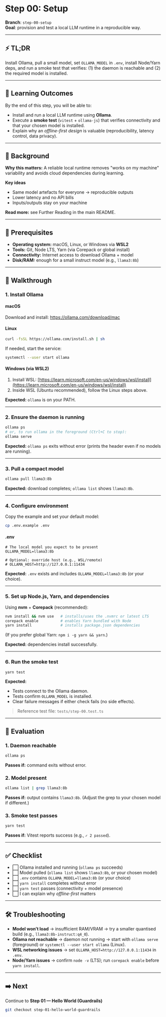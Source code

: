 # Step 00: Setup

**Branch**: `step-00-setup`  
**Goal**: provision and test a local LLM runtime in a reproducible way.

---

## ⚡ TL;DR

Install Ollama, pull a small model, set `OLLAMA_MODEL` in `.env`, install Node/Yarn deps, and run a smoke test that
verifies: (1) the daemon is reachable and (2) the required model is installed.

---

## 🎯 Learning Outcomes

By the end of this step, you will be able to:

- Install and run a local LLM runtime using **Ollama**.
- Execute a **smoke test** (`vitest` + `ollama-js`) that verifies connectivity and that your chosen model is installed.
- Explain why an _offline-first design_ is valuable (reproducibility, latency control, data privacy).

---

## 🧠 Background

**Why this matters:** A reliable local runtime removes "works on my machine" variability and avoids cloud dependencies
during learning.

**Key ideas**

- Same model artefacts for everyone → reproducible outputs
- Lower latency and no API bills
- Inputs/outputs stay on your machine

**Read more:** see Further Reading in the main README.

---

## 🔑 Prerequisites

- **Operating system:** macOS, Linux, or Windows via **WSL2**
- **Tools:** Git, Node LTS, Yarn (via Corepack or global install)
- **Connectivity:** Internet access to download Ollama + model
- **Disk/RAM:** enough for a small instruct model (e.g., `llama3:8b`)

---

## 🧭 Walkthrough

### 1. Install Ollama

#### macOS

Download and install: https://ollama.com/download/mac

#### Linux

```bash
curl -fsSL https://ollama.com/install.sh | sh
```

If needed, start the service:

```bash
systemctl --user start ollama
```

#### Windows (via WSL2)

1. Install WSL:
   [https://learn.microsoft.com/en-us/windows/wsl/install](https://learn.microsoft.com/en-us/windows/wsl/install)
2. Inside WSL (Ubuntu recommended), follow the Linux steps above.

**Expected:** `ollama` is on your PATH.

---

### 2. Ensure the daemon is running

```bash
ollama ps
# or, to run ollama in the foreground (Ctrl+C to stop):
ollama serve
```

**Expected:** `ollama ps` exits without error (prints the header even if no models are running).

---

### 3. Pull a compact model

```bash
ollama pull llama3:8b
```

**Expected:** download completes; `ollama list` shows `llama3:8b`.

---

### 4. Configure environment

Copy the example and set your default model:

```bash
cp .env.example .env
```

#### .env

```env
# The local model you expect to be present
OLLAMA_MODEL=llama3:8b

# Optional: override host (e.g., WSL/remote)
# OLLAMA_HOST=http://127.0.0.1:11434
```

**Expected:** `.env` exists and includes `OLLAMA_MODEL=llama3:8b` (or your choice).

---

### 5. Set up Node.js, Yarn, and dependencies

Using **nvm** + **Corepack** (recommended):

```bash
nvm install && nvm use   # installs/uses the .nvmrc or latest LTS
corepack enable          # enables Yarn bundled with Node
yarn install             # installs package.json dependencies
```

(If you prefer global Yarn: `npm i -g yarn && yarn`.)

**Expected:** dependencies install successfully.

---

### 6. Run the smoke test

```bash
yarn test
```

**Expected:**

- Tests connect to the Ollama daemon.
- Tests confirm `OLLAMA_MODEL` is installed.
- Clear failure messages if either check fails (no side effects).

> Reference test file: `tests/step-00.test.ts`

---

## 🧪 Evaluation

### 1. Daemon reachable

```bash
ollama ps
```

**Passes if:** command exits without error.

### 2. Model present

```bash
ollama list | grep llama3:8b
```

**Passes if:** output contains `llama3:8b`. (Adjust the grep to your chosen model if different.)

### 3. Smoke test passes

```bash
yarn test
```

**Passes if:** Vitest reports success (e.g., `✓ 2 passed`).

---

## ✅ Checklist

- ⬜ Ollama installed and running (`ollama ps` succeeds)
- ⬜ Model pulled (`ollama list` shows `llama3:8b`, or your chosen model)
- ⬜ `.env` contains `OLLAMA_MODEL=llama3:8b` (or your choice)
- ⬜ `yarn install` completes without error
- ⬜ `yarn test` passes (connectivity + model presence)
- ⬜ I can explain why _offline-first_ matters

---

## 🛠️ Troubleshooting

- **Model won’t load** → insufficient RAM/VRAM → try a smaller quantised build (e.g., `llama3:8b-instruct:q4_0`).
- **Ollama not reachable** → daemon not running → start with `ollama serve` (foreground) or
  `systemctl --user start ollama` (Linux).
- **WSL networking issues** → set `OLLAMA_HOST=http://127.0.0.1:11434` in `.env`.
- **Node/Yarn issues** → confirm `node -v` (LTS); run `corepack enable` before `yarn install`.

---

## ➡️ Next

Continue to **Step 01 — Hello World (Guardrails)**

```bash
git checkout step-01-hello-world-guardrails
```
